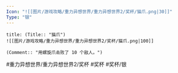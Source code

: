 ```yaml
---
Icon: "![[图片/游戏攻略/重力异想世界/重力异想世界2/奖杯/猫爪.png|30]]"
Type: "银"
---
```

```ad-common-silver-trophy
title: (Title:: "猫爪")
![[图片/游戏攻略/重力异想世界/重力异想世界2/奖杯/猫爪.png|100]]

(Comment:: "用螺旋爪击败了 10 个敌人。")
```

#重力异想世界/重力异想世界2/奖杯 #奖杯 #奖杯/银
